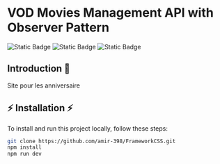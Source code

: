 # VOD Movies Management API with Observer Pattern

![Static Badge](https://img.shields.io/badge/Group%3A__Amir_-%23621a55%20)
![Static Badge](https://img.shields.io/badge/version-1.0.0-blue)
![Static Badge](https://img.shields.io/badge/docs_api-swagger-orange?logo=swagger)

## Introduction 📄​

Site pour les anniversaire

## ⚡​ Installation ​⚡​

To install and run this project locally, follow these steps:

```bash
git clone https://github.com/amir-398/FrameworkCSS.git
npm install
npm run dev
```
